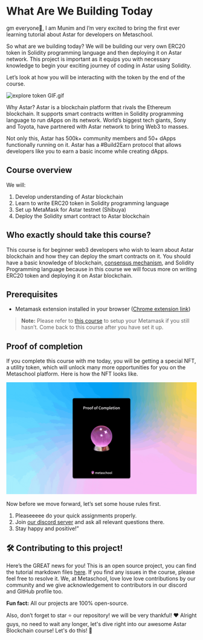 # What Are We Building Today

gm everyone🌈, I am Munim and I’m very excited to bring the first ever learning tutorial about Astar for developers on Metaschool.

So what are we building today? We will be building our very own  ERC20 token in Solidity programming language and then deploying it on Astar network. This project is important as it equips you with necessary knowledge to begin your exciting journey of coding in Astar using Solidity.

Let’s look at how you will be interacting with the token by the end of the course.

![explore token GIF.gif](https://github.com/0xmetaschool/Learning-Projects/blob/main/assests_for_all/assests_for_astar/1.%20What%20Are%20We%20Building%20Today/explore_token_GIF.gif?raw=true)

Why Astar? Astar is a blockchain platform that rivals the Ethereum blockchain. It supports smart contracts written in Solidity programming language to run dApps on its network. World’s biggest tech giants, Sony and Toyota, have partnered with Astar network to bring Web3 to masses.

Not only this, Astar has 500k+ community members and 50+ dApps functionally running on it. Astar has a #Build2Earn protocol that allows developers like you to earn a basic income while creating dApps.

## Course overview

We will:

1. Develop understanding of Astar blockchain
2. Learn to write ERC20 token in Solidity programming language
3. Set up MetaMask for Astar testnet (Shibuya)
4. Deploy the Solidity smart contract to Astar blockchain

## Who exactly should take this course?

This course is for beginner web3 developers who wish to learn about Astar blockchain and how they can deploy the smart contracts on it. You should have a basic knowledge of blockchain, [consensus mechanism](https://metaschool.so/articles/consensus-mechanism-meaning/), and Solidity Programming language because in this course we will focus more on writing ERC20 token and deploying it on Astar blockchain.

## Prerequisites

- Metamask extension installed in your browser ([Chrome extension link](https://chrome.google.com/webstore/detail/metamask/nkbihfbeogaeaoehlefnkodbefgpgknn))

> **Note:** Please refer to [this course](https://metaschool.so/courses/understand-and-setup-metamask-account) to setup your Metamask if you still hasn’t. Come back to this course after you have set it up.
> 

## Proof of completion

If you complete this course with me today, you will be getting a special NFT, a utility token, which will unlock many more opportunities for you on the Metaschool platform. Here is how the NFT looks like.

![Untitled (1).gif](https://github.com/0xmetaschool/Learning-Projects/blob/main/assests_for_all/assests_for_astar/1.%20What%20Are%20We%20Building%20Today/Untitled_(1).gif?raw=true)

Now before we move forward, let’s set some house rules first.
1. Pleaseeeee do your quick assignments properly. 
2. Join [our discord server](https://discord.gg/vbVMUwXWgc) and ask all relevant questions there.
3. Stay happy and positive!”

## 🛠 Contributing to this project!

Here’s the GREAT news for you! This is an open source project, you can find the tutorial markdown files [here](https://github.com/0xmetaschool/Learning-Projects/tree/main/Create%20an%20ERC-20%20Token%20in%20Solidity%20on%20Astar%20Network). If you find any issues in the course, please feel free to resolve it.
We, at Metaschool, love love love contributions by our community and we give acknowledgement to contributors in our discord and GitHub profile too.

**Fun fact:** All our projects are 100% open-source.

Also, don’t forget to star ⭐️ our repository! we will be very thankful! ♥️
Alright guys, no need to wait any longer, let's dive right into our awesome Astar Blockchain course! Let's do this! 🙌
